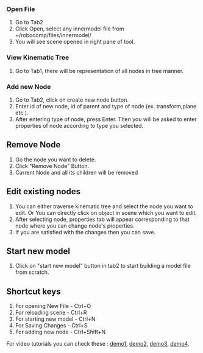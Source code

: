 ### Open File

1. Go to Tab2
2. Click Open, select any innermodel file from ~/robocomp/files/innermodel/
3. You will see scene opened in right pane of tool.

### View Kinematic Tree

1. Go to Tab1, there will be representation of all nodes in tree manner.

### Add new Node

1. Go to Tab2, click on create new node button.
2. Enter id of new node, id of parent and type of node (ex. transform,plane etc.).
3. After entering type of node, press Enter. Then you will be asked to enter properties of node according to type you selected.

## Remove Node

1. Go the node you want to delete.
2. Click "Remove Node" Button.
3. Current Node and all its children will be removed

## Edit existing nodes

1. You can either traverse kinematic tree and select the node you want to edit. Or You can directly click on object in scene which you want to edit.
2. After selecting node, properties tab will appear corresponding to that node where you can change node's properties.
3. If you are satisfied with the changes then you can save.

## Start new model

1. Click on "start new model" button in tab2 to start building a model file from scratch.

## Shortcut keys

1. For opening New File - Ctrl+O
2. For reloading scene - Ctrl+R
3. For starting new model - Ctrl+N
4. For Saving Changes - Ctrl+S
5. For adding new node - Ctrl+Shift+N

For video tutorials you can check these : [demo1](https://drive.google.com/file/d/1o2SdhleIWfdH-z-5DfuABGhPlvHCaXGN/view?usp=drivesdk), [demo2](https://drive.google.com/file/d/1wgS0mN0rlc_GR3sbTW5ElMo4nOFE2Kki/view?usp=sharing), [demo3](https://drive.google.com/file/d/16Fv-Vo0qKZjMp78t3NnILn-tstXXaWOU/view?usp=sharing), [demo4](https://drive.google.com/file/d/1ebCkUipzT525fnVzAiaQRph5aw1-JLcv/view?usp=sharing).